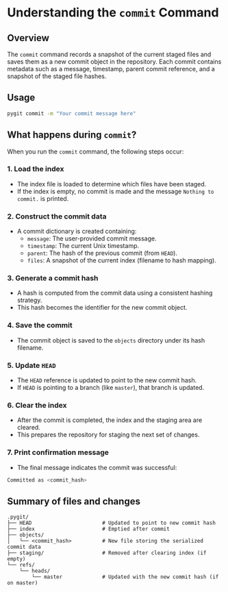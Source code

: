 # Understanding the `commit` Command

## Overview

The `commit` command records a snapshot of the current staged files and saves them as a new commit object in the repository. Each commit contains metadata such as a message, timestamp, parent commit reference, and a snapshot of the staged file hashes.

## Usage

``` bash  
pygit commit -m "Your commit message here"  
```

## What happens during `commit`?

When you run the `commit` command, the following steps occur:

### 1. Load the index

- The index file is loaded to determine which files have been staged.
- If the index is empty, no commit is made and the message `Nothing to commit.` is printed.

### 2. Construct the commit data

- A commit dictionary is created containing:
  - `message`: The user-provided commit message.
  - `timestamp`: The current Unix timestamp.
  - `parent`: The hash of the previous commit (from `HEAD`).
  - `files`: A snapshot of the current index (filename to hash mapping).

### 3. Generate a commit hash

- A hash is computed from the commit data using a consistent hashing strategy.
- This hash becomes the identifier for the new commit object.

### 4. Save the commit

- The commit object is saved to the `objects` directory under its hash filename.

### 5. Update `HEAD`

- The `HEAD` reference is updated to point to the new commit hash.
- If `HEAD` is pointing to a branch (like `master`), that branch is updated.

### 6. Clear the index

- After the commit is completed, the index and the staging area are cleared.
- This prepares the repository for staging the next set of changes.

### 7. Print confirmation message

- The final message indicates the commit was successful:

``` bash  
Committed as <commit_hash>  
```

## Summary of files and changes


```
.pygit/
├── HEAD                       # Updated to point to new commit hash
├── index                      # Emptied after commit
├── objects/
│   └── <commit_hash>          # New file storing the serialized commit data
├── staging/                   # Removed after clearing index (if empty)
└── refs/
    └── heads/
        └── master             # Updated with the new commit hash (if on master)
```